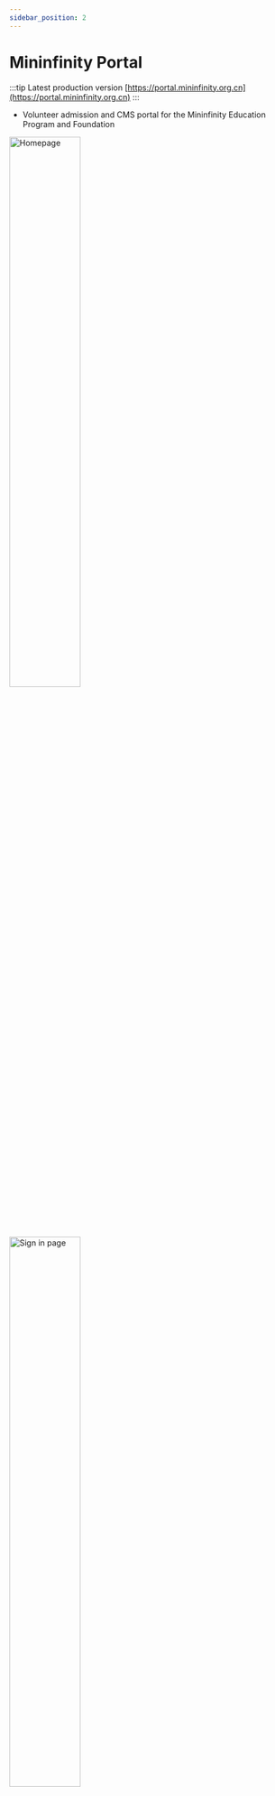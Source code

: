 ```yaml
---
sidebar_position: 2
---
```


# Mininfinity Portal

:::tip Latest production version
[https://portal.mininfinity.org.cn](https://portal.mininfinity.org.cn)
:::

- Volunteer admission and CMS portal for the Mininfinity Education Program and Foundation

<p float="left">
  <img alt="Homepage" src="https://portfolio-lukexli-com.s3.us-east-1.amazonaws.com/img/mfportal-homepage.jpg" width="50%" />
  <img alt="Sign in page" src="https://portfolio-lukexli-com.s3.us-east-1.amazonaws.com/img/mfportal-login_form.jpg" width="50%" /> 
</p>

<p float="left">
  <img alt="Common Applicant Profile section" src="https://portfolio-lukexli-com.s3.us-east-1.amazonaws.com/img/mfportal-common.jpg" width="50%" />
  <img alt="Supplemental essay for new applicants" src="https://portfolio-lukexli-com.s3.us-east-1.amazonaws.com/img/mfportal-new_applicant_essay.jpg" width="50%" />
  Fill out Common Applicant Profile section once to apply to all programs
</p>

<p float="left">
  <img alt="Application complete" src="https://portfolio-lukexli-com.s3.us-east-1.amazonaws.com/img/mfportal-app_complete.jpg" width="50%" />
  <img alt="Applicant receives interview invitation" src="https://portfolio-lukexli-com.s3.us-east-1.amazonaws.com/img/mfportal-interview.jpg" width="50%" />
  Applicant-side interview and decision release flows
</p>

<p float="left">
  <img alt="Decision letter" src="https://portfolio-lukexli-com.s3.us-east-1.amazonaws.com/img/mfportal-decision_letter.jpg" width="50%" />
  <img alt="Email communications" src="https://portfolio-lukexli-com.s3.us-east-1.amazonaws.com/img/mfportal-email.jpg" width="50%" />
</p>

<p float="left">
  <img alt="Admission officer-side review" src="https://portfolio-lukexli-com.s3.us-east-1.amazonaws.com/img/mfportal-review_screening.jpg" width="50%" />
  <img alt="Applicant details" src="https://portfolio-lukexli-com.s3.us-east-1.amazonaws.com/img/mfportal-review_immersive.jpg" width="50%" />
  Admission officer-side review flows
</p>

<p float="left">
  <img alt="SSO authentication for staff members" src="https://portfolio-lukexli-com.s3.us-east-1.amazonaws.com/img/mfportal-sso.jpg" width="50%" />
  <img alt="Admins 2FA page" src="https://portfolio-lukexli-com.s3.us-east-1.amazonaws.com/img/mfportal-mfa.jpg" width="50%" />
  Staff members sign in with existing enterprise accounts (one-tap on registered devices); admins must complete 2FA
</p>
